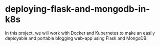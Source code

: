 # deploying-flask-and-mongodb-in-k8s
In this project, we will work with Docker and Kubernetes to make an easily deployable and portable blogging web-app using Flask and MongoDB.
